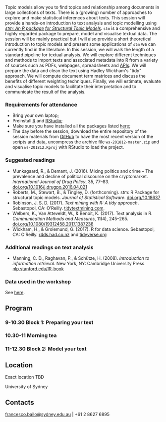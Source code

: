 Topic models allow you to find topics and relationship among documents in large collections of texts. There is a (growing) number of approaches to explore and make statistical inferences about texts. This session will provide a hands-on introduction to text analysis and topic modelling using *[stm: An R package for Structural Topic Models](https://cran.r-project.org/web/packages/stm/index.html)*.  `stm`  is a comprehensive and highly regarded package to prepare, model and visualise textual data. The session will be mainly practical but I will also provide a short theoretical introduction to topic models and present some applications of `stm` we can currently find in the literature. In this session, we will walk the length of a standard pipeline for textual analysis. We will explore different techniques and methods to import texts and associated metadata into R from a variety of sources such as PDFs, webpages, spreadsheets and [APIs](https://en.wikipedia.org/wiki/Application_programming_interface). We will prepare the data and clean the text using Hadley Wickham's "tidy" approach. We will compute document term matrices and discuss the benefits of different weighting techniques. Finally, we will estimate, evaluate and visualise topic models to facilitate their interpretation and to communicate the result of the analysis.

### Requirements for attendance

* Bring your own laptop;
* Preinstall [R](https://cran.r-project.org/mirrors.html) and [RStudio](https://www.rstudio.com/products/rstudio/#Desktop);
* Make sure you have installed all the packages listed [here](getting_started.md#packages-you-need-to-install);
* The day before the session, download the entire repository of the session materials from [GitHub](https://github.com/Digital-Methods-Sydney/ws-201812/archive/master.zip) to have the most recent version of the scripts and data, uncompress the archive file `ws-201812-master.zip` and open `ws-201812.Rproj` with RStudio to load the project.

### Suggested readings

* Munksgaard, R., & Demant, J. (2016). Mixing politics and crime – The prevalence and decline of political discourse on the cryptomarket. *International Journal of Drug Policy*, 35, 77–83. [doi.org/10.1016/j.drugpo.2016.04.021](https://doi.org/10.1016/j.drugpo.2016.04.021)
* Roberts, M., Stewart, B., & Tingley, D. (forthcoming). stm: R Package for structural topic models. *Journal of Statistical Software*. [doi.org/10.18637](https://doi.org/10.18637)
* Robinson, J. S. D. (2017). *Text mining with R: A tidy approach*. Sebastopol, CA: O’Reilly. [tidytextmining.com](https://www.tidytextmining.com/).
* Welbers, K., Van Atteveldt, W., & Benoit, K. (2017). Text analysis in R. *Communication Methods and Measures*, 11(4), 245–265. [doi.org/10.1080/19312458.2017.1387238](https://doi.org/10.1080/19312458.2017.1387238)
* Wickham, H., & Grolemund, G. (2017). R for data science. Sebastopol, CA: O’Reilly. [r4ds.had.co.nz](https://r4ds.had.co.nz/) and [tidyverse.org](https://www.tidyverse.org/)

### Additional readings on text analysis

* Manning, C. D., Raghavan, P., & Schütze, H. (2008). *Introduction to information retrieval*. New York, NY: Cambridge University Press. [nlp.stanford.edu/IR-book](https://nlp.stanford.edu/IR-book/)

### Data used in the workshop

See [here](data/README.md).

## Program

### 9-10.30 Block 1: Preparing your text

### 10.30-11 Morning tea

### 11-12.30 Block 2: Model your text

## Location

Exact location TBD

University of Sydney

## Contacts

francesco.bailo@sydney.edu.au | +61 2 8627 6895



